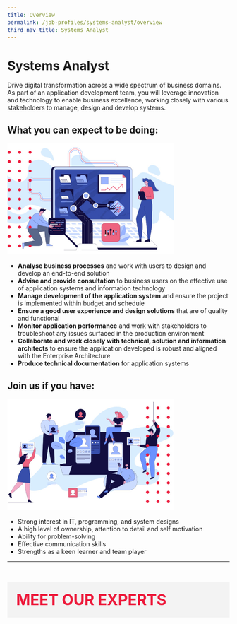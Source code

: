 ```yaml
---
title: Overview
permalink: /job-profiles/systems-analyst/overview
third_nav_title: Systems Analyst
---
```


# Systems Analyst
Drive digital transformation across a wide spectrum of business domains. As part of an application development team, you will leverage innovation and technology to enable business excellence, working closely with various stakeholders to manage, design and develop systems.

## What you can expect to be doing:

<div style="width:75%;height:75%;"><img src="images/job-profile-1.jpg"></div>


* **Analyse business processes** and work with users to design and develop an end-to-end solution
* **Advise and provide consultation** to business users on the effective use of application systems and information technology
* **Manage development of the application system** and ensure the project is implemented within budget and schedule
* **Ensure a good user experience and design solutions** that are of quality and functional
* **Monitor application performance** and work with stakeholders to troubleshoot any issues surfaced in the production environment
* **Collaborate and work closely with technical, solution and information architects** to ensure the application developed is robust and aligned with the Enterprise Architecture
* **Produce technical documentation** for application systems

## Join us if you have:

<div style="width:75%;height:75%;"><img src="images/job-profile-2a.jpg" ></div>


* Strong interest in IT, programming, and system designs
* A high level of ownership, attention to detail and self motivation
* Ability for problem-solving
* Effective communication skills 
* Strengths as a keen learner and team player


-----------------------------

​
<div class="row" style="font-size:34px; font-weight: 700; color: #ed1a3b; background-color: #f3f3f3; padding: 20px 0px 20px 20px;"> MEET OUR EXPERTS</div>